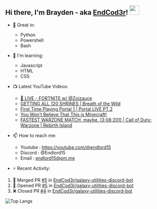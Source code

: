 ## Hi there, I'm Brayden - aka [EndCod3r](https://youtube.com/@endlord15)! <img src='https://github.com/EndCod3r/endlord15/blob/main/wave.gif?raw=true](https://github.com/Endlord15/endlord15/blob/38bca1b569f19b03a6cf246c35db5f7e2f331cc5/wave.gif' width=30>

- 🦾 Great in:
  - Python
  - Powershell
  - Bash

- 🌱 I'm learning:
  - Javascript
  - HTML
  - CSS

- 📺 Latest YouTube Videos:<!-- YOUTUBE:START -->
  - [🔴 LIVE - FORTNITE w/ @Zoizauce](https://www.youtube.com/watch?v=dj6IcxTSEjo)
  - [GETTING ALL 120 SHRINES | Breath of the Wild](https://www.youtube.com/watch?v=15BQtpMhUMs)
  - [First Time Playing Portal 1 |  Portal LIVE PT.2](https://www.youtube.com/watch?v=C8mbazN4nE8)
  - [You Won&#39;t Believe That This is Minecraft!](https://www.youtube.com/watch?v=k0WACaSr1MA)
  - [FASTEST WARZONE MATCH, maybe. &lpar;3;08;201&rpar; | Call of Duty: Warzone | Rebirth Island](https://www.youtube.com/watch?v=oK2JpQ2K20w)<!-- YOUTUBE:END -->


- 📫 How to reach me:
  - Youtube : <https://youtube.com/@endlord15>
  - Discord : @Endlord15
  - Email : endlord15@pm.me

 - ⚡️ Recent Activity:
<!--START_SECTION:activity-->
1. 🎉 Merged PR [#5](https://github.com/EndCod3r/galaxy-utilities-discord-bot/pull/5) in [EndCod3r/galaxy-utilities-discord-bot](https://github.com/EndCod3r/galaxy-utilities-discord-bot)
2. 💪 Opened PR [#5](https://github.com/EndCod3r/galaxy-utilities-discord-bot/pull/5) in [EndCod3r/galaxy-utilities-discord-bot](https://github.com/EndCod3r/galaxy-utilities-discord-bot)
3. ❌ Closed PR [#4](https://github.com/EndCod3r/galaxy-utilities-discord-bot/pull/4) in [EndCod3r/galaxy-utilities-discord-bot](https://github.com/EndCod3r/galaxy-utilities-discord-bot)
<!--END_SECTION:activity-->

  ![Top Langs](https://github-readme-stats-endlord15.vercel.app/api/top-langs/?username=endcod3r&layout=compact)
